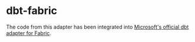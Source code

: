 # dbt-fabric

The code from this adapter has been integrated into [Microsoft's official dbt adapter for Fabric](https://github.com/microsoft/dbt-fabric).
